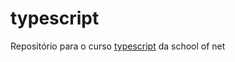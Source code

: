 # typescript
Repositório para o curso [typescript](https://www.schoolofnet.com/curso-typescript) da school of net
